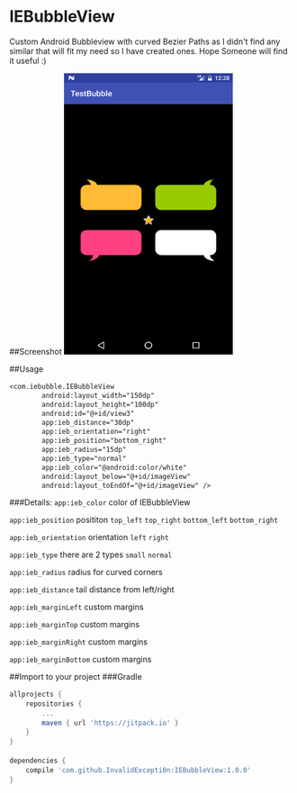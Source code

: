 # IEBubbleView
Custom Android Bubbleview with curved Bezier Paths as I didn't find any similar that will fit my need so I have created ones.
Hope Someone will find it useful :)

##Screenshot
<img src="https://github.com/InvalidExcepti0n/IEBubbleView/raw/master/Screenshot_IEBubbleView.png" data-canonical-src="https://github.com/InvalidExcepti0n/IEBubbleView/raw/master/Screenshot_IEBubbleView.png" width="300" height="500" />

##Usage
```
<com.iebubble.IEBubbleView
        android:layout_width="150dp"
        android:layout_height="100dp"
        android:id="@+id/view3"
        app:ieb_distance="30dp"
        app:ieb_orientation="right"
        app:ieb_position="bottom_right"
        app:ieb_radius="15dp"
        app:ieb_type="normal"
        app:ieb_color="@android:color/white"
        android:layout_below="@+id/imageView"
        android:layout_toEndOf="@+id/imageView" />
```
###Details:
`app:ieb_color` color of IEBubbleView

`app:ieb_position` posititon `top_left` `top_right` `bottom_left` `bottom_right`
  
`app:ieb_orientation` orientation `left` `right`

`app:ieb_type` there are 2 types `small` `normal`

`app:ieb_radius` radius for curved corners

`app:ieb_distance` tail distance from left/right

`app:ieb_marginLeft` custom margins

`app:ieb_marginTop` custom margins

`app:ieb_marginRight` custom margins

`app:ieb_marginBottom` custom margins


##Import to your project
###Gradle
```groovy
allprojects {
    repositories {
        ...
        maven { url 'https://jitpack.io' }
    }
}

dependencies {
    compile 'com.github.InvalidExcepti0n:IEBubbleView:1.0.0'
}
```
